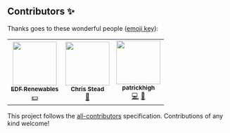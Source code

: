 <!--bl
    (filemeta
        (title "Thanks to all Contributors")
    )
/bl-->

## Contributors ✨

Thanks goes to these wonderful people ([emoji key](https://allcontributors.org/docs/en/emoji-key)):

<!-- ALL-CONTRIBUTORS-LIST:START - Do not remove or modify this section -->
<!-- prettier-ignore-start -->
<!-- markdownlint-disable -->
<table>
  <tr>
    <td align="center"><a href="https://github.com/edf-re"><img src="https://avatars.githubusercontent.com/u/13739273?v=4?s=100" width="100px;" alt=""/><br /><sub><b>EDF Renewables</b></sub></a><br /><a href="#financial-edf-re" title="Financial">💵</a></td>
    <td align="center"><a href="http://www.chrisstead.net/"><img src="https://avatars.githubusercontent.com/u/4184510?v=4?s=100" width="100px;" alt=""/><br /><sub><b>Chris Stead</b></sub></a><br /><a href="#ideas-cmstead" title="Ideas, Planning, & Feedback">🤔</a></td>
    <td align="center"><a href="https://github.com/patrickhigh"><img src="https://avatars.githubusercontent.com/u/45110206?v=4?s=100" width="100px;" alt=""/><br /><sub><b>patrickhigh</b></sub></a><br /><a href="https://github.com/jason-kerney/SafeSqlBuilder/commits?author=patrickhigh" title="Code">💻</a> <a href="#ideas-patrickhigh" title="Ideas, Planning, & Feedback">🤔</a></td>
  </tr>
</table>

<!-- markdownlint-restore -->
<!-- prettier-ignore-end -->

<!-- ALL-CONTRIBUTORS-LIST:END -->

This project follows the [all-contributors](https://github.com/all-contributors/all-contributors) specification. Contributions of any kind welcome!